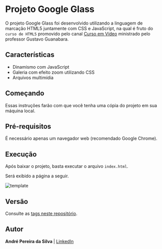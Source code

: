 # Projeto Google Glass

O projeto Google Glass foi desenvolvido utilizando a linguagem de marcação HTML5 juntamente com CSS e JavaScript, na qual é fruto do `curso de HTML5` promovido pelo canal [Curso em Vídeo](https://www.youtube.com/channel/UCrWvhVmt0Qac3HgsjQK62FQ) ministrado pelo professor Gustavo Guanabara.

## Características

- Dinamismo com JavaScript
- Galeria com efeito zoom utilizando CSS
- Arquivos multimídia

## Começando

Essas instruções farão com que você tenha uma cópia do projeto em sua máquina local.

## Pré-requisitos

É necessário apenas um navegador web (recomendado Google Chrome).

## Execução

Após baixar o projeto, basta executar o arquivo `index.html`.

Será exibido a página a seguir.

![template](https://user-images.githubusercontent.com/37241913/73114833-f9b08f80-3efc-11ea-925a-8bf20727716e.jpg)

## Versão
Consulte as [tags neste repositório](https://github.com/andre-aps/Google-Glass/tree/v1.0).

## Autor
<b> André Pereira da Silva </b> | [LinkedIn](https://www.linkedin.com/in/andre-aps)
